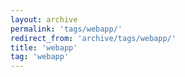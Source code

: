 ```yaml
---
layout: archive
permalink: 'tags/webapp/'
redirect_from: 'archive/tags/webapp/'
title: 'webapp'
tag: 'webapp'
---
```

